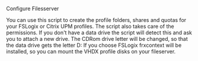 Configure Filesserver

You can use this script to create the profile folders, shares and quotas for your FSLogix or Citrix UPM profiles. The script also takes care of the permissions.
If you don't have a data drive the script will detect this and ask you to attach a new drive. The CDRom drive letter will be changed, so that the data drive gets the letter D:
If you choose FSLogix frxcontext will be installed, so you can mount the VHDX profile disks on your fileserver. 
